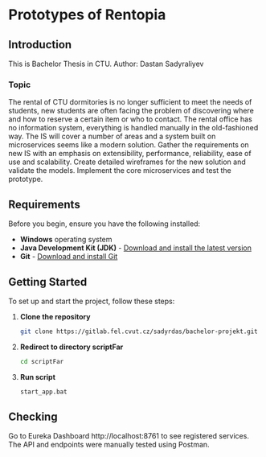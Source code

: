 # Prototypes of Rentopia
## Introduction
This is Bachelor Thesis in CTU. Author: Dastan Sadyraliyev
### Topic 
The rental of CTU dormitories is no longer sufficient to meet the needs of students, new students are often facing the
problem of discovering where and how to reserve a certain item or who to contact. The rental office has no information
system, everything is handled manually in the old-fashioned way.
The IS will cover a number of areas and a system built on microservices seems like a modern solution.
Gather the requirements on new IS with an emphasis on extensibility, performance, reliability, ease of use and scalability.
Create detailed wireframes for the new solution and validate the models.
Implement the core microservices and test the prototype.
## Requirements
Before you begin, ensure you have the following installed:

- **Windows** operating system
- **Java Development Kit (JDK)** - [Download and install the latest version](https://www.oracle.com/java/technologies/javase-jdk11-downloads.html)
- **Git** - [Download and install Git](https://git-scm.com/downloads)

## Getting Started
To set up and start the project, follow these steps:

1. **Clone the repository**
   ```bash
   git clone https://gitlab.fel.cvut.cz/sadyrdas/bachelor-projekt.git
2. **Redirect to directory scriptFar**
   ```bash
   cd scriptFar
3. **Run script**
   ```bash
   start_app.bat
## Checking 
Go to Eureka Dashboard http://localhost:8761 to see registered services. The API and endpoints were manually tested using Postman.
